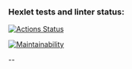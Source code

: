 ### Hexlet tests and linter status:
[![Actions Status](https://github.com/MarieMiatova/frontend-project-11/actions/workflows/hexlet-check.yml/badge.svg)](https://github.com/MarieMiatova/frontend-project-11/actions)

[![Maintainability](https://api.codeclimate.com/v1/badges/dc0355dc81fab1a08e9c/maintainability)](https://codeclimate.com/github/MarieMiatova/frontend-project-11/maintainability)

--